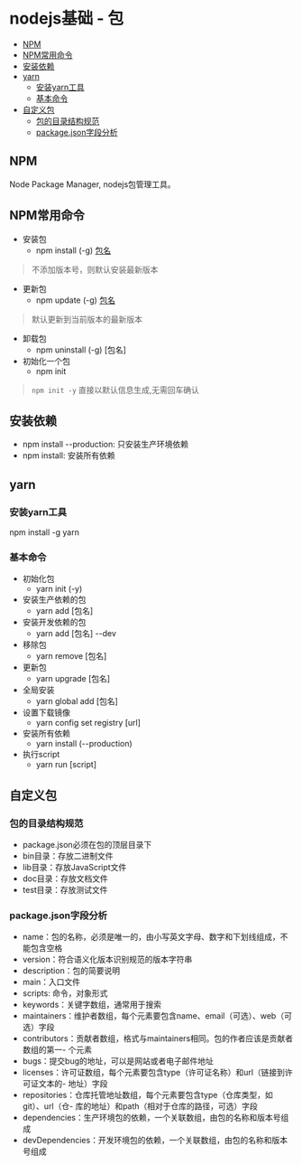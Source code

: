 # nodejs基础 - 包

- [NPM](#npm)
- [NPM常用命令](#npm常用命令)
- [安装依赖](#安装依赖)
- [yarn](#yarn)
  - [安装yarn工具](#安装yarn工具)
  - [基本命令](#基本命令)
- [自定义包](#自定义包)
  - [包的目录结构规范](#包的目录结构规范)
  - [package.json字段分析](#packagejson字段分析)

## NPM
Node Package Manager, nodejs包管理工具。

## NPM常用命令
- 安装包
  - npm install (-g) [包名](@版本号)
> 不添加版本号，则默认安装最新版本
- 更新包
  - npm update (-g) [包名](@版本号)
> 默认更新到当前版本的最新版本
- 卸载包
  - npm uninstall (-g) [包名]
- 初始化一个包
  - npm init
> `npm init -y` 直接以默认信息生成,无需回车确认

## 安装依赖
- npm install --production: 只安装生产环境依赖
- npm install: 安装所有依赖

## yarn

### 安装yarn工具
npm install -g yarn

### 基本命令
- 初始化包
  - yarn init (-y)
- 安装生产依赖的包
  - yarn add [包名]
- 安装开发依赖的包
  - yarn add [包名] --dev
- 移除包
  - yarn remove [包名]
- 更新包
  - yarn upgrade [包名]
- 全局安装
  - yarn global add [包名]
- 设置下载镜像
  - yarn config set registry [url]
- 安装所有依赖
  - yarn install (--production)
- 执行script
  - yarn run [script]

## 自定义包
### 包的目录结构规范
- package.json必须在包的顶层目录下
- bin目录：存放二进制文件
- lib目录：存放JavaScript文件
- doc目录：存放文档文件
- test目录：存放测试文件

### package.json字段分析
- name：包的名称，必须是唯一的，由小写英文字母、数字和下划线组成，不能包含空格
- version：符合语义化版本识别规范的版本字符串
- description：包的简要说明
- main：入口文件
- scripts: 命令，对象形式
- keywords：关键字数组，通常用于搜索
- maintainers：维护者数组，每个元素要包含name、email（可选）、web（可选）字段
- contributors：贡献者数组，格式与maintainers相同。包的作者应该是贡献者数组的第一- 个元素
- bugs：提交bug的地址，可以是网站或者电子邮件地址
- licenses：许可证数组，每个元素要包含type（许可证名称）和url（链接到许可证文本的- 地址）字段
- repositories：仓库托管地址数组，每个元素要包含type（仓库类型，如git）、url（仓- 库的地址）和path（相对于仓库的路径，可选）字段
- dependencies：生产环境包的依赖，一个关联数组，由包的名称和版本号组成
- devDependencies：开发环境包的依赖，一个关联数组，由包的名称和版本号组成